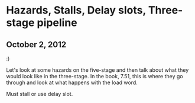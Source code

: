 Hazards, Stalls, Delay slots, Three-stage pipeline
==================================================
October 2, 2012
---------------

:)

Let's look at some hazards on the five-stage and then talk about what they
would look like in the three-stage. In the book, 7.51, this is where they
go through and look at what happens with the load word.

Must stall or use delay slot.
